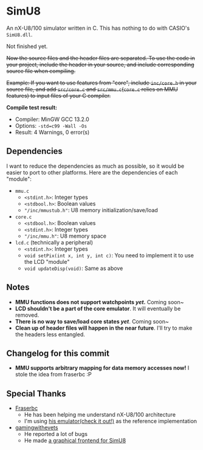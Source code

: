 # SimU8

An nX-U8/100 simulator written in C. This has nothing to do with CASIO's `SimU8.dll`.

Not finished yet.

~~Now the source files and the header files are separated. To use the code in your project, include the header in your source, and include corresponding source file when compiling.~~

~~Example: If you want to use features from "core", include `inc/core.h` in your source file, and add `src/core.c` and `src/mmu.c`(`core.c` relies on MMU features) to input files of your C compiler.~~

**Compile test result:**
- Compiler: MinGW GCC 13.2.0
- Options: `-std=c99 -Wall -Os`
- Result: 4 Warnings, 0 error(s)

## Dependencies
I want to reduce the dependencies as much as possible, so it would be easier to port to other platforms. Here are the dependencies of each "module":
- `mmu.c`
	- `<stdint.h>`: Integer types
	- `<stdbool.h>`: Boolean values
	- `"/inc/mmustub.h"`: U8 memory initialization/save/load
- `core.c`
	- `<stdbool.h>`: Boolean values
	- `<stdint.h>`: Integer types
	- `"/inc/mmu.h"`: U8 memory space
- `lcd.c` (technically a peripheral)
	- `<stdint.h>`: Integer types
	- `void setPix(int x, int y, int c)`: You need to implement it to use the LCD "module"
	- `void updateDisp(void)`: Same as above

## Notes
- **MMU functions does not support watchpoints _yet_.** Coming soon~
- **LCD shouldn't be a part of the core emulator**. It will eventually be removed.
- **There is no way to save/load core states _yet_**. Coming soon~
- **Clean up of header files will happen in the near future**. I'll try to make the headers less entangled.

## Changelog for this commit
- **MMU supports arbitrary mapping for data memory accesses now!** I stole the idea from fraserbc :P

## Special Thanks
- [Fraserbc](https://github.com/Fraserbc)
	- He has been helping me understand nX-U8/100 architecture
	- I'm using [his emulator(check it out!)](https://github.com/Fraserbc/u8_emu) as the reference implementation
- [gamingwithevets](https://github.com/gamingwithevets)
	- He reported a lot of bugs
	- He made [a graphical frontend for SimU8](https://github.com/gamingwithevets/simu8-frontend)
